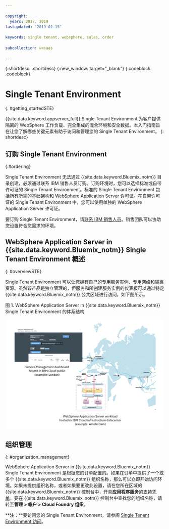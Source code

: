 ```yaml
---

copyright:
  years: 2017, 2019
lastupdated: "2019-02-15"

keywords: single tenant, websphere, sales, order

subcollection: wasaas

---
```


{:shortdesc: .shortdesc}
{:new_window: target="_blank"}
{:codeblock: .codeblock}

# Single Tenant Environment
{: #getting_startedSTE}

{{site.data.keyword.appserver_full}} Single Tenant Environment 为客户提供隔离的 WebSphere 工作负载、完全集成的混合环境和安全数据。本入门指南旨在让您了解哪些关键元素有助于访问和管理您的 Single Tenant Environment。
{: shortdesc}

## 订购 Single Tenant Environment
{:#ordering}

Single Tenant Environment 无法通过 {{site.data.keyword.Bluemix_notm}} 目录创建，必须通过联系 IBM 销售人员订购。订购环境时，您可以选择标准或自带许可证的 Single Tenant Environment。标准的 Single Tenant Environment 包括所有所需的基础架构和 WebSphere Application Server 许可证。在自带许可证的 Single Tenant Environment 中，您可以使用单独的 WebSphere Application Server 许可证。

要订购 Single Tenant Environment，请[联系 IBM 销售人员](/docs/services/ApplicationServeronCloud?topic=wasaas-reporting_issues#contacting-sales)。销售团队可以协助您设置符合您需求的环境。

## WebSphere Application Server in {{site.data.keyword.Bluemix_notm}} Single Tenant Environment 概述
{: #overviewSTE}

Single Tenant Environment 可以让您拥有自己的专用服务实例、专用网络和隔离资源。虽然该产品是独立管理的，但服务和所创建服务实例的仪表板可以通过特定 {{site.data.keyword.Bluemix_notm}} 公共区域进行访问，如下图所示。

图 1. WebSphere Application Server in {{site.data.keyword.Bluemix_notm}} Single Tenant Environment 的体系结构

![图 1. Single Tenant Environment 的体系结构](images/WASaaS.png)


## 组织管理
{: #organization_management}

WebSphere Application Server in {{site.data.keyword.Bluemix_notm}} Single Tenant Environment 是根据您的订单配置的。如果在订单中提供了一个或多个 {{site.data.keyword.Bluemix_notm}} 组织名称，那么可以立即开始访问环境。如果未提供组织名称，或者如果要更改此设置，请在您所在区域的 {{site.data.keyword.Bluemix_notm}} 控制台中，开具**应用程序服务**的[支持凭单](/docs/services/ApplicationServeronCloud?topic=wasaas-reporting_issues#reporting_issues)。要在 {{site.data.keyword.Bluemix_notm}} 控制台中查找您的组织名称，请转至**管理 > 帐户 > Cloud Foundry 组织**。

**注：**要访问您的 Single Tenant Environment，请参阅 [Single Tenant Environment 访问](/docs/services/ApplicationServeronCloud?topic=wasaas-singleTenantEnvironment#singleTenantEnvironment)。
